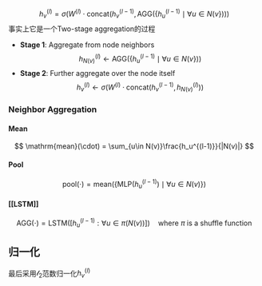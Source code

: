 $$
h_v^{(l)} = \sigma\left(W^{(l)}\cdot\mathrm{concat}(h_v^{(l-1)},\mathrm{AGG}(\{h_u^{(l-1)}\mid \forall u \in N(v\}))\right)
$$
事实上它是一个Two-stage aggregation的过程
+ **Stage 1**: Aggregate from node neighbors
$$
h_{N(v)}^{(l)} \gets \mathrm{AGG}(\{h_u^{(l-1)}\mid \forall u \in N(v\}))
$$
+ **Stage 2**: Further aggregate over the node itself
$$
h_v^{(l)} \gets \sigma(W^{(l)}\cdot\mathrm{concat}(h_v^{(l - 1)}, h_{N(v)}^{(l)}))
$$
### Neighbor Aggregation
#### Mean
$$
\mathrm{mean}(\cdot) = \sum_{u\in N(v)}\frac{h_u^{(l-1)}}{|N(v)|}
$$
#### Pool
$$
\mathrm{pool}(\cdot) = \mathrm{mean}\left( \{\mathrm{MLP}(h_u^{(l - 1)}) \mid \forall u \in N(v) \} \right)
$$
#### [[LSTM]]
$$
\mathrm{AGG}(\cdot) = \mathrm{LSTM}([h_u^{(l-1)}: \forall u \in \pi(N(v))]) \quad \text{where $\pi$ is a shuffle function}
$$

## 归一化
最后采用$\mathscr{l}_2$范数归一化$h_v^{(l)}$